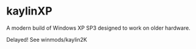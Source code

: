 # kaylinXP
A modern build of Windows XP SP3 designed to work on older hardware.

Delayed!
See winmods/kaylin2K
